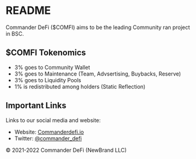 # README #

Commander DeFi ($COMFI) aims to be the leading Community ran project in BSC.

## $COMFI Tokenomics

* 3% goes to Community Wallet
* 3% goes to Maintenance (Team, Advsertising, Buybacks, Reserve)
* 3% goes to Liquidity Pools
* 1% is redistributed among holders (Static Reflection)

## Important Links

Links to our social media and website:

* Website: [Commanderdefi.io](https://commanderdefi.io/)
* Twitter: [@commander_defi](https://twitter.com/commander_defi)

© 2021-2022 Commander DeFi (NewBrand LLC)
